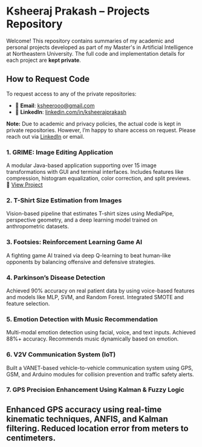 # Ksheeraj Prakash – Projects Repository

Welcome! This repository contains summaries of my academic and personal projects developed as part of my Master's in Artificial Intelligence at Northeastern University. The full code and implementation details for each project are **kept private**.

## How to Request Code

To request access to any of the private repositories:

- 📧 **Email**: ksheerooo@gmail.com  
- 💼 **LinkedIn**: [linkedin.com/in/ksheerajprakash](https://linkedin.com/in/ksheerajprakash)

**Note:** Due to academic and privacy policies, the actual code is kept in private repositories. However, I’m happy to share access on request. Please reach out via [LinkedIn](https://linkedin.com/in/your-profile) or email.

### 1. **GRIME: Image Editing Application**  
A modular Java-based application supporting over 15 image transformations with GUI and terminal interfaces. Includes features like compression, histogram equalization, color correction, and split previews.  
🔗 [View Project](https://github.com/KsheerajP/Image-Editing-Application)  

### 2. **T-Shirt Size Estimation from Images**  
Vision-based pipeline that estimates T-shirt sizes using MediaPipe, perspective geometry, and a deep learning model trained on anthropometric datasets.  

### 3. **Footsies: Reinforcement Learning Game AI**  
A fighting game AI trained via deep Q-learning to beat human-like opponents by balancing offensive and defensive strategies.  

### 4. **Parkinson’s Disease Detection**  
Achieved 90% accuracy on real patient data by using voice-based features and models like MLP, SVM, and Random Forest. Integrated SMOTE and feature selection.  

### 5. **Emotion Detection with Music Recommendation**  
Multi-modal emotion detection using facial, voice, and text inputs. Achieved 88%+ accuracy. Recommends music dynamically based on emotion.  

### 6. **V2V Communication System (IoT)**  
Built a VANET-based vehicle-to-vehicle communication system using GPS, GSM, and Arduino modules for collision prevention and traffic safety alerts.  

### 7. **GPS Precision Enhancement Using Kalman & Fuzzy Logic**  

Enhanced GPS accuracy using real-time kinematic techniques, ANFIS, and Kalman filtering. Reduced location error from meters to centimeters.  
---


